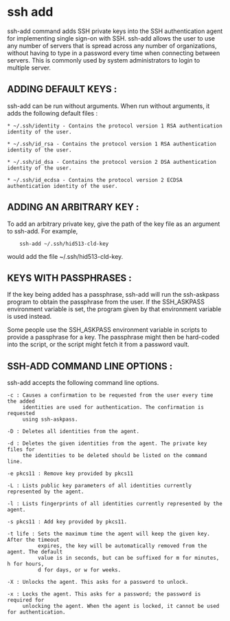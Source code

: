 # ssh add 
ssh-add command adds SSH private keys  into the SSH authentication agent for
implementing single sign-on with SSH. ssh-add allows the user to use any number
of servers that is spread across any number of organizations, without having to
type in a password every time when connecting between servers. This is commonly 
used by system administrators to login to multiple server.  

## ADDING DEFAULT KEYS :
ssh-add can be run without arguments. When run without arguments, it adds the 
following default files :

	* ~/.ssh/identity - Contains the protocol version 1 RSA authentication identity of the user.

	* ~/.ssh/id_rsa - Contains the protocol version 1 RSA authentication identity of the user.

	* ~/.ssh/id_dsa - Contains the protocol version 2 DSA authentication identity of the user.

	* ~/.ssh/id_ecdsa - Contains the protocol version 2 ECDSA authentication identity of the user.


## ADDING AN ARBITRARY KEY :
To add an arbitrary private key, give the path of the key file as an argument 
to ssh-add. For example,

        ssh-add ~/.ssh/hid513-cld-key

would add the file ~/.ssh/hid513-cld-key.

## KEYS WITH PASSPHRASES :
If the key being added has a passphrase, ssh-add will run the ssh-askpass 
program to obtain the passphrase from the user. If the SSH_ASKPASS 
environment variable is set, the program given by that environment variable is
used instead.

Some people use the SSH_ASKPASS environment variable in scripts to provide a 
passphrase for a key. The passphrase might then be hard-coded into the script,
or the script might fetch it from a password vault.

## SSH-ADD COMMAND LINE OPTIONS :
ssh-add accepts the following command line options.

    -c : Causes a confirmation to be requested from the user every time the added 
         identities are used for authentication. The confirmation is requested 
         using ssh-askpass.

    -D : Deletes all identities from the agent.

    -d : Deletes the given identities from the agent. The private key files for 
         the identities to be deleted should be listed on the command line.

    -e pkcs11 : Remove key provided by pkcs11

    -L : Lists public key parameters of all identities currently represented by the agent.

    -l : Lists fingerprints of all identities currently represented by the agent.

    -s pkcs11 : Add key provided by pkcs11.

    -t life : Sets the maximum time the agent will keep the given key. After the timeout 
              expires, the key will be automatically removed from the agent. The default 
              value is in seconds, but can be suffixed for m for minutes, h for hours, 
              d for days, or w for weeks.

    -X : Unlocks the agent. This asks for a password to unlock.

    -x : Locks the agent. This asks for a password; the password is required for 
         unlocking the agent. When the agent is locked, it cannot be used for authentication.
